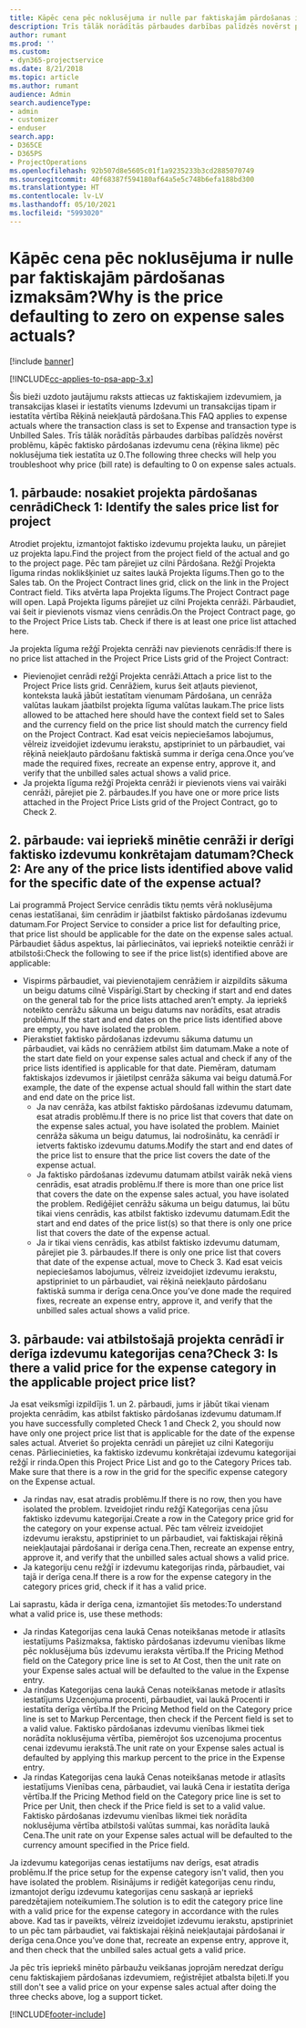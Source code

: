 ```yaml
---
title: Kāpēc cena pēc noklusējuma ir nulle par faktiskajām pārdošanas izmaksām?
description: Trīs tālāk norādītās pārbaudes darbības palīdzēs novērst problēmu, kāpēc faktisko pārdošanas izdevumu cena pēc noklusējuma tiek iestatīta uz 0.
author: rumant
ms.prod: ''
ms.custom:
- dyn365-projectservice
ms.date: 8/21/2018
ms.topic: article
ms.author: rumant
audience: Admin
search.audienceType:
- admin
- customizer
- enduser
search.app:
- D365CE
- D365PS
- ProjectOperations
ms.openlocfilehash: 92b507d8e5605c01f1a9235233b3cd2885070749
ms.sourcegitcommit: 40f68387f594180af64a5e5c748b6efa188bd300
ms.translationtype: HT
ms.contentlocale: lv-LV
ms.lasthandoff: 05/10/2021
ms.locfileid: "5993020"
---
```

# <a name="why-is-the-price-defaulting-to-zero-on-expense-sales-actuals"></a><span data-ttu-id="e1efb-103">Kāpēc cena pēc noklusējuma ir nulle par faktiskajām pārdošanas izmaksām?</span><span class="sxs-lookup"><span data-stu-id="e1efb-103">Why is the price defaulting to zero on expense sales actuals?</span></span>

[!include [banner](../includes/psa-now-project-operations.md)]

[!INCLUDE[cc-applies-to-psa-app-3.x](../includes/cc-applies-to-psa-app-3x.md)]

<span data-ttu-id="e1efb-104">Šis bieži uzdoto jautājumu raksts attiecas uz faktiskajiem izdevumiem, ja transakcijas klasei ir iestatīts vienums Izdevumi un transakcijas tipam ir iestatīta vērtība Rēķinā neiekļautā pārdošana.</span><span class="sxs-lookup"><span data-stu-id="e1efb-104">This FAQ applies to expense actuals where the transaction class is set to Expense and transaction type is Unbilled Sales.</span></span> <span data-ttu-id="e1efb-105">Trīs tālāk norādītās pārbaudes darbības palīdzēs novērst problēmu, kāpēc faktisko pārdošanas izdevumu cena (rēķina likme) pēc noklusējuma tiek iestatīta uz 0.</span><span class="sxs-lookup"><span data-stu-id="e1efb-105">The following three checks will help you troubleshoot why price (bill rate) is defaulting to 0 on expense sales actuals.</span></span>

## <a name="check-1-identify-the-sales-price-list-for-project"></a><span data-ttu-id="e1efb-106">1. pārbaude: nosakiet projekta pārdošanas cenrādi</span><span class="sxs-lookup"><span data-stu-id="e1efb-106">Check 1: Identify the sales price list for project</span></span>

<span data-ttu-id="e1efb-107">Atrodiet projektu, izmantojot faktisko izdevumu projekta lauku, un pārejiet uz projekta lapu.</span><span class="sxs-lookup"><span data-stu-id="e1efb-107">Find the project from the project field of the actual and go to the project page.</span></span> <span data-ttu-id="e1efb-108">Pēc tam pārejiet uz cilni Pārdošana. Režģī Projekta līguma rindas noklikšķiniet uz saites laukā Projekta līgums.</span><span class="sxs-lookup"><span data-stu-id="e1efb-108">Then go to the Sales tab. On the Project Contract lines grid, click on the link in the Project Contract field.</span></span> <span data-ttu-id="e1efb-109">Tiks atvērta lapa Projekta līgums.</span><span class="sxs-lookup"><span data-stu-id="e1efb-109">The Project Contract page will open.</span></span> <span data-ttu-id="e1efb-110">Lapā Projekta līgums pārejiet uz cilni Projekta cenrāži. Pārbaudiet, vai šeit ir pievienots vismaz viens cenrādis.</span><span class="sxs-lookup"><span data-stu-id="e1efb-110">On the Project Contract page, go to the Project Price Lists tab. Check if there is at least one price list attached here.</span></span>

<span data-ttu-id="e1efb-111">Ja projekta līguma režģī Projekta cenrāži nav pievienots cenrādis:</span><span class="sxs-lookup"><span data-stu-id="e1efb-111">If there is no price list attached in the Project Price Lists grid of the Project Contract:</span></span>

- <span data-ttu-id="e1efb-112">Pievienojiet cenrādi režģī Projekta cenrāži.</span><span class="sxs-lookup"><span data-stu-id="e1efb-112">Attach a price list to the Project Price lists grid.</span></span> <span data-ttu-id="e1efb-113">Cenrāžiem, kurus šeit atļauts pievienot, konteksta laukā jābūt iestatītam vienumam Pārdošana, un cenrāža valūtas laukam jāatbilst projekta līguma valūtas laukam.</span><span class="sxs-lookup"><span data-stu-id="e1efb-113">The price lists allowed to be attached here should have the context field set to Sales and the currency field on the price list should match the currency field on the Project Contract.</span></span> <span data-ttu-id="e1efb-114">Kad esat veicis nepieciešamos labojumus, vēlreiz izveidojiet izdevumu ierakstu, apstipriniet to un pārbaudiet, vai rēķinā neiekļauto pārdošanu faktiskā summa ir derīga cena.</span><span class="sxs-lookup"><span data-stu-id="e1efb-114">Once you’ve made the required fixes, recreate an expense entry, approve it, and verify that the unbilled sales actual shows a valid price.</span></span>
- <span data-ttu-id="e1efb-115">Ja projekta līguma režģī Projekta cenrāži ir pievienots viens vai vairāki cenrāži, pārejiet pie 2. pārbaudes.</span><span class="sxs-lookup"><span data-stu-id="e1efb-115">If you have one or more price lists attached in the Project Price Lists grid of the Project Contract, go to Check 2.</span></span>

## <a name="check-2-are-any-of-the-price-lists-identified-above-valid-for-the-specific-date-of-the-expense-actual"></a><span data-ttu-id="e1efb-116">2. pārbaude: vai iepriekš minētie cenrāži ir derīgi faktisko izdevumu konkrētajam datumam?</span><span class="sxs-lookup"><span data-stu-id="e1efb-116">Check 2: Are any of the price lists identified above valid for the specific date of the expense actual?</span></span>

<span data-ttu-id="e1efb-117">Lai programmā Project Service cenrādis tiktu ņemts vērā noklusējuma cenas iestatīšanai, šim cenrādim ir jāatbilst faktisko pārdošanas izdevumu datumam.</span><span class="sxs-lookup"><span data-stu-id="e1efb-117">For Project Service to consider a price list for defaulting price, that price list should be applicable for the date on the expense sales actual.</span></span> <span data-ttu-id="e1efb-118">Pārbaudiet šādus aspektus, lai pārliecinātos, vai iepriekš noteiktie cenrāži ir atbilstoši:</span><span class="sxs-lookup"><span data-stu-id="e1efb-118">Check the following to see if the price list(s) identified above are applicable:</span></span>

- <span data-ttu-id="e1efb-119">Vispirms pārbaudiet, vai pievienotajiem cenrāžiem ir aizpildīts sākuma un beigu datums cilnē Vispārīgi.</span><span class="sxs-lookup"><span data-stu-id="e1efb-119">Start by checking if start and end dates on the general tab for the price lists attached aren’t empty.</span></span> <span data-ttu-id="e1efb-120">Ja iepriekš noteikto cenrāžu sākuma un beigu datums nav norādīts, esat atradis problēmu.</span><span class="sxs-lookup"><span data-stu-id="e1efb-120">If the start and end dates on the price lists identified above are empty, you have isolated the problem.</span></span> 
- <span data-ttu-id="e1efb-121">Pierakstiet faktisko pārdošanas izdevumu sākuma datumu un pārbaudiet, vai kāds no cenrāžiem atbilst šim datumam.</span><span class="sxs-lookup"><span data-stu-id="e1efb-121">Make a note of the start date field on your expense sales actual and check if any of the price lists identified is applicable for that date.</span></span> <span data-ttu-id="e1efb-122">Piemēram, datumam faktiskajos izdevumos ir jāietilpst cenrāža sākuma vai beigu datumā.</span><span class="sxs-lookup"><span data-stu-id="e1efb-122">For example, the date of the expense actual should fall within the start date and end date on the price list.</span></span> 
    - <span data-ttu-id="e1efb-123">Ja nav cenrāža, kas atbilst faktisko pārdošanas izdevumu datumam, esat atradis problēmu.</span><span class="sxs-lookup"><span data-stu-id="e1efb-123">If there is no price list that covers that date on the expense sales actual, you have isolated the problem.</span></span> <span data-ttu-id="e1efb-124">Mainiet cenrāža sākuma un beigu datumus, lai nodrošinātu, ka cenrādī ir ietverts faktisko izdevumu datums.</span><span class="sxs-lookup"><span data-stu-id="e1efb-124">Modify the start and end dates of the price list to ensure that the price list covers the date of the expense actual.</span></span> 
    - <span data-ttu-id="e1efb-125">Ja faktisko pārdošanas izdevumu datumam atbilst vairāk nekā viens cenrādis, esat atradis problēmu.</span><span class="sxs-lookup"><span data-stu-id="e1efb-125">If there is more than one price list that covers the date on the expense sales actual, you have isolated the problem.</span></span> <span data-ttu-id="e1efb-126">Rediģējiet cenrāžu sākuma un beigu datumus, lai būtu tikai viens cenrādis, kas atbilst faktisko izdevumu datumam.</span><span class="sxs-lookup"><span data-stu-id="e1efb-126">Edit the start and end dates of the price list(s) so that there is only one price list that covers the date of the expense actual.</span></span> 
    - <span data-ttu-id="e1efb-127">Ja ir tikai viens cenrādis, kas atbilst faktisko izdevumu datumam, pārejiet pie 3. pārbaudes.</span><span class="sxs-lookup"><span data-stu-id="e1efb-127">If there is only one price list that covers that date of the expense actual, move to Check 3.</span></span>
<span data-ttu-id="e1efb-128">Kad esat veicis nepieciešamos labojumus, vēlreiz izveidojiet izdevumu ierakstu, apstipriniet to un pārbaudiet, vai rēķinā neiekļauto pārdošanu faktiskā summa ir derīga cena.</span><span class="sxs-lookup"><span data-stu-id="e1efb-128">Once you’ve done made the required fixes, recreate an expense entry, approve it, and verify that the unbilled sales actual shows a valid price.</span></span>

## <a name="check-3-is-there-a-valid-price-for-the-expense-category-in-the-applicable-project-price-list"></a><span data-ttu-id="e1efb-129">3. pārbaude: vai atbilstošajā projekta cenrādī ir derīga izdevumu kategorijas cena?</span><span class="sxs-lookup"><span data-stu-id="e1efb-129">Check 3: Is there a valid price for the expense category in the applicable project price list?</span></span> 

<span data-ttu-id="e1efb-130">Ja esat veiksmīgi izpildījis 1. un 2. pārbaudi, jums ir jābūt tikai vienam projekta cenrādim, kas atbilst faktisko pārdošanas izdevumu datumam.</span><span class="sxs-lookup"><span data-stu-id="e1efb-130">If you have successfully completed Check 1 and Check 2, you should now have only one project price list that is applicable for the date of the expense sales actual.</span></span> <span data-ttu-id="e1efb-131">Atveriet šo projekta cenrādi un pārejiet uz cilni Kategoriju cenas. Pārliecinieties, ka faktisko izdevumu konkrētajai izdevumu kategorijai režģī ir rinda.</span><span class="sxs-lookup"><span data-stu-id="e1efb-131">Open this Project Price List and go to the Category Prices tab. Make sure that there is a row in the grid for the specific expense category on the Expense actual.</span></span>
 
- <span data-ttu-id="e1efb-132">Ja rindas nav, esat atradis problēmu.</span><span class="sxs-lookup"><span data-stu-id="e1efb-132">If there is no row, then you have isolated the problem.</span></span> <span data-ttu-id="e1efb-133">Izveidojiet rindu režģī Kategorijas cena jūsu faktisko izdevumu kategorijai.</span><span class="sxs-lookup"><span data-stu-id="e1efb-133">Create a row in the Category price grid for the category on your expense actual.</span></span> <span data-ttu-id="e1efb-134">Pēc tam vēlreiz izveidojiet izdevumu ierakstu, apstipriniet to un pārbaudiet, vai faktiskajai rēķinā neiekļautajai pārdošanai ir derīga cena.</span><span class="sxs-lookup"><span data-stu-id="e1efb-134">Then, recreate an expense entry, approve it, and verify that the unbilled sales actual shows a valid price.</span></span> 
- <span data-ttu-id="e1efb-135">Ja kategoriju cenu režģī ir izdevumu kategorijas rinda, pārbaudiet, vai tajā ir derīga cena.</span><span class="sxs-lookup"><span data-stu-id="e1efb-135">If there is a row for the expense category in the category prices grid, check if it has a valid price.</span></span>

<span data-ttu-id="e1efb-136">Lai saprastu, kāda ir derīga cena, izmantojiet šīs metodes:</span><span class="sxs-lookup"><span data-stu-id="e1efb-136">To understand what a valid price is, use these methods:</span></span>

- <span data-ttu-id="e1efb-137">Ja rindas Kategorijas cena laukā Cenas noteikšanas metode ir atlasīts iestatījums Pašizmaksa, faktisko pārdošanas izdevumu vienības likme pēc noklusējuma būs izdevumu ieraksta vērtība.</span><span class="sxs-lookup"><span data-stu-id="e1efb-137">If the Pricing Method field on the Category price line is set to At Cost, then the unit rate on your Expense sales actual will be defaulted to the value in the Expense entry.</span></span>
- <span data-ttu-id="e1efb-138">Ja rindas Kategorijas cena laukā Cenas noteikšanas metode ir atlasīts iestatījums Uzcenojuma procenti, pārbaudiet, vai laukā Procenti ir iestatīta derīga vērtība.</span><span class="sxs-lookup"><span data-stu-id="e1efb-138">If the Pricing Method field on the Category price line is set to Markup Percentage, then check if the Percent field is set to a valid value.</span></span> <span data-ttu-id="e1efb-139">Faktisko pārdošanas izdevumu vienības likmei tiek norādīta noklusējuma vērtība, piemērojot šos uzcenojuma procentus cenai izdevumu ierakstā.</span><span class="sxs-lookup"><span data-stu-id="e1efb-139">The unit rate on your Expense sales actual is defaulted by applying this markup percent to the price in the Expense entry.</span></span>
- <span data-ttu-id="e1efb-140">Ja rindas Kategorijas cena laukā Cenas noteikšanas metode ir atlasīts iestatījums Vienības cena, pārbaudiet, vai laukā Cena ir iestatīta derīga vērtība.</span><span class="sxs-lookup"><span data-stu-id="e1efb-140">If the Pricing Method field on the Category price line is set to Price per Unit, then check if the Price field is set to a valid value.</span></span> <span data-ttu-id="e1efb-141">Faktisko pārdošanas izdevumu vienības likmei tiek norādīta noklusējuma vērtība atbilstoši valūtas summai, kas norādīta laukā Cena.</span><span class="sxs-lookup"><span data-stu-id="e1efb-141">The unit rate on your Expense sales actual will be defaulted to the currency amount specified in the Price field.</span></span>

<span data-ttu-id="e1efb-142">Ja izdevumu kategorijas cenas iestatījums nav derīgs, esat atradis problēmu.</span><span class="sxs-lookup"><span data-stu-id="e1efb-142">If the price setup for the expense category isn't valid, then you have isolated the problem.</span></span> <span data-ttu-id="e1efb-143">Risinājums ir rediģēt kategorijas cenu rindu, izmantojot derīgu izdevumu kategorijas cenu saskaņā ar iepriekš paredzētajiem noteikumiem.</span><span class="sxs-lookup"><span data-stu-id="e1efb-143">The solution is to edit the category price line with a valid price for the expense category in accordance with the rules above.</span></span> <span data-ttu-id="e1efb-144">Kad tas ir paveikts, vēlreiz izveidojiet izdevumu ierakstu, apstipriniet to un pēc tam pārbaudiet, vai faktiskajai rēķinā neiekļautajai pārdošanai ir derīga cena.</span><span class="sxs-lookup"><span data-stu-id="e1efb-144">Once you’ve done that, recreate an expense entry, approve it, and then check that the unbilled sales actual gets a valid price.</span></span>

<span data-ttu-id="e1efb-145">Ja pēc trīs iepriekš minēto pārbaužu veikšanas joprojām neredzat derīgu cenu faktiskajiem pārdošanas izdevumiem, reģistrējiet atbalsta biļeti.</span><span class="sxs-lookup"><span data-stu-id="e1efb-145">If you still don't see a valid price on your expense sales actual after doing the three checks above, log a support ticket.</span></span>




[!INCLUDE[footer-include](../includes/footer-banner.md)]
